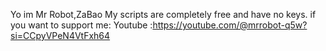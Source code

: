 Yo im Mr Robot,ZaBao 
My scripts are completely free and have no keys.
if you want to support me: 
Youtube :https://youtube.com/@mrrobot-q5w?si=CCpyVPeN4VtFxh64
